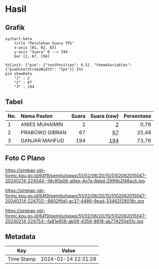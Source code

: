 # Hasil

## Grafik

```mermaid
xychart-beta
    title "Perolehan Suara TPS"
    x-axis [01, 02, 03]
    y-axis "Suara" 0 --> 194
    bar [2, 67, 194]
```

```mermaid
%%{init: {"pie": {"textPosition": 0.5}, "themeVariables": {"pieOuterStrokeWidth": "5px"}} }%%
pie showData
    "1" : 2
    "2" : 67
    "3" : 194
```

## Tabel

| No. | Nama Paslon    | Suara | Suara (raw) | Persentase |
|:--- |:-------------- | -----:| -----------:| ----------:|
| 1   | ANIES MUHAIMIN | 2     | [2][p-1]    | 0,76       |
| 2   | PRABOWO GIBRAN | 67    | [67][p-2]   | 25,48      |
| 3   | GANJAR MAHFUD  | 194   | [194][p-3]  | 73,76      |


[p-1]: https://github.com/gigit-pemilu/pemilu-2024-51-bali/blob/main/pilpres/hitung-suara/sub/51-bali/sub/02-tabanan/sub/06-kediri/sub/2015-banjar-anyar/sub/047-tps/sub/paslon-1.txt
[p-2]: https://github.com/gigit-pemilu/pemilu-2024-51-bali/blob/main/pilpres/hitung-suara/sub/51-bali/sub/02-tabanan/sub/06-kediri/sub/2015-banjar-anyar/sub/047-tps/sub/paslon-2.txt
[p-3]: https://github.com/gigit-pemilu/pemilu-2024-51-bali/blob/main/pilpres/hitung-suara/sub/51-bali/sub/02-tabanan/sub/06-kediri/sub/2015-banjar-anyar/sub/047-tps/sub/paslon-3.txt

## Foto C Plano

https://sirekap-obj-formc.kpu.go.id/64f9/pemilu/ppwp/51/02/06/20/15/5102062015047-20240214-224544--f4c90a06-a0ee-4e7a-8ebd-2999b2f46acb.jpg

https://sirekap-obj-formc.kpu.go.id/64f9/pemilu/ppwp/51/02/06/20/15/5102062015047-20240214-224702--8802f9a1-ac37-4486-9ead-33462f28018c.jpg

https://sirekap-obj-formc.kpu.go.id/64f9/pemilu/ppwp/51/02/06/20/15/5102062015047-20240214-224753--fa81e858-ab09-4359-9818-ab774250e51c.jpg


## Metadata

| Key        | Value               |
| ---------- | ------------------- |
| Time Stamp | 2024-02-24 22:31:28 |



